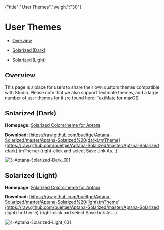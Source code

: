 {"title":"User Themes","weight":"30"} 

# User Themes

*   [Overview](#Overview)
    
*   [Solarized (Dark)](#Solarized(Dark))
    
*   [Solarized (Light)](#Solarized(Light))
    

## Overview

This page is a place for users to share their own custom themes compatible with Studio. Please note that we also support Textmate themes, and a large number of user themes for it are found here: [TextMate for macOS](https://macromates.com/).

## Solarized (Dark)

**Homepage:** [Solarized Colorscheme for Aptana](https://github.com/bueltge/Aptana-Solarized)

**Download:** [https://raw.github.com/bueltge/Aptana-Solarized/master/Aptana-Solarized%20(dark).tmTheme](https://raw.github.com/bueltge/Aptana-Solarized/master/Aptana-Solarized (dark).tmTheme) (right-click and select Save Link As...)

![3-Aptana-Solarized-Dark_001](/Images/appc/download/attachments/30083216/3-Aptana-Solarized-Dark_001.png)

## Solarized (Light)

**Homepage:** [Solarized Colorscheme for Aptana](https://github.com/bueltge/Aptana-Solarized)

**Download:** [https://raw.github.com/bueltge/Aptana-Solarized/master/Aptana-Solarized%20(light).tmTheme](https://raw.github.com/bueltge/Aptana-Solarized/master/Aptana-Solarized (light).tmTheme) (right-click and select Save Link As...)

![4-Aptana-Solarized-Light_001](/Images/appc/download/attachments/30083216/4-Aptana-Solarized-Light_001.png)